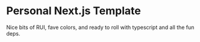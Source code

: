 # Personal Next.js Template

Nice bits of RUI, fave colors, and ready to roll with typescript and all the fun deps.